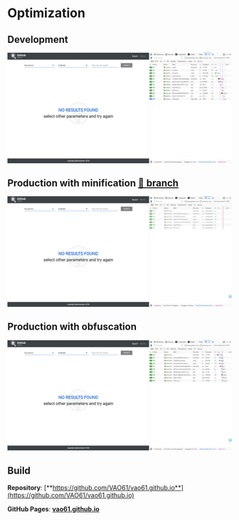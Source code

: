 # Optimization

## Development

![](src/assets/img/dev.jpg)

## Production with minification [**&#128279; branch**](https://github.com/VAO61/lodoss__learn_chapter-18-react/tree/production_minify)

![](src/assets/img/prod_minified.jpg)

## Production with obfuscation

![](src/assets/img/prod_obfuscated.jpg)

## Build

**Repository**: [**https://github.com/VAO61/vao61.github.io**](https://github.com/VAO61/vao61.github.io)

**GitHub Pages**: [**vao61.github.io**](vao61.github.io)

